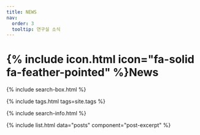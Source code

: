 ```yaml
---
title: NEWS
nav:
  order: 3
  tooltip: 연구실 소식
---
```


# {% include icon.html icon="fa-solid fa-feather-pointed" %}News

{% include search-box.html %}

{% include tags.html tags=site.tags %}

{% include search-info.html %}

{% include list.html data="posts" component="post-excerpt" %}
